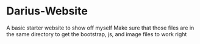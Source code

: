 # Darius-Website
A basic starter website to show off myself
Make sure that those files are in the same directory to get the bootstrap, js, and image files to work right
